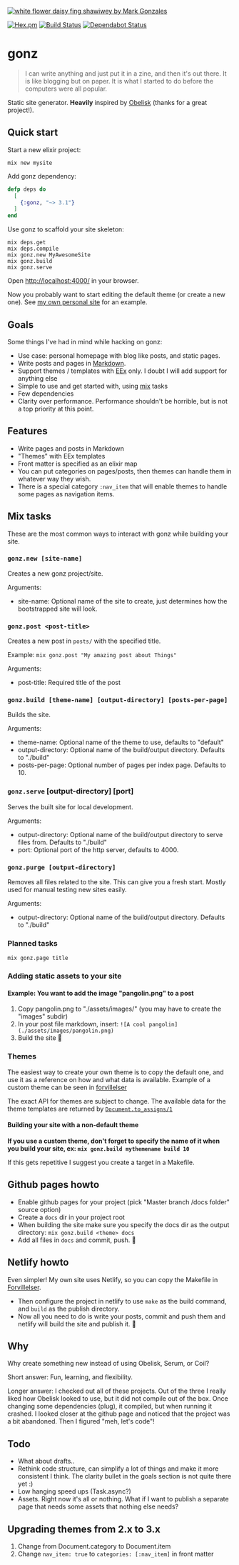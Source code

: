 [![white flower daisy fing shawiwey by Mark Gonzales](white_flower_daisy_fing_shawiwey.jpg)](https://hvw8.com/exhibitions/artists/mark-gonzales)

[![Hex.pm](https://img.shields.io/hexpm/v/gonz.svg)](https://hex.pm/packages/gonz) [![Build Status](https://travis-ci.org/vorce/gonz.svg?branch=master)](https://travis-ci.org/vorce/gonz) [![Dependabot Status](https://api.dependabot.com/badges/status?host=github&repo=vorce/gonz)](https://dependabot.com)

# gonz

> I can write anything and just put it in a zine, and then it's out there. It is like blogging but on paper. It is what I started to do before the computers were all popular.

Static site generator. **Heavily** inspired by [Obelisk](https://github.com/BennyHallett/obelisk) (thanks for a great project!).

## Quick start

Start a new elixir project:

`mix new mysite`

Add gonz dependency:

```elixir
defp deps do
  [
    {:gonz, "~> 3.1"}
  ]
end
```

Use gonz to scaffold your site skeleton:

    mix deps.get
    mix deps.compile
    mix gonz.new MyAwesomeSite
    mix gonz.build
    mix gonz.serve

Open [http://localhost:4000/](http://localhost:4000/) in your browser.

Now you probably want to start editing the default theme (or create a new one). See [my own personal site](https://github.com/vorce/forvillelser/tree/master/themes/forvillelser) for an example.

## Goals

Some things I've had in mind while hacking on gonz:

- Use case: personal homepage with blog like posts, and static pages.
- Write posts and pages in [Markdown](http://daringfireball.net/projects/markdown/syntax).
- Support themes / templates with [EEx](https://hexdocs.pm/eex/EEx.html) only. I doubt I will add support for anything else
- Simple to use and get started with, using [mix](https://hexdocs.pm/mix/Mix.html) tasks
- Few dependencies
- Clarity over performance. Performance shouldn't be horrible, but is not a top priority at this point.

## Features

- Write pages and posts in Markdown
- "Themes" with EEx templates
- Front matter is specified as an elixir map
- You can put categories on pages/posts, then themes can handle them in whatever way they wish.
- There is a special category `:nav_item` that will enable themes to handle some pages as navigation items.

## Mix tasks

These are the most common ways to interact with gonz while building your site.

### `gonz.new [site-name]`

Creates a new gonz project/site.

Arguments:
- site-name: Optional name of the site to create, just determines how the bootstrapped site will look.

### `gonz.post <post-title>`

Creates a new post in `posts/` with the specified title.

Example: `mix gonz.post "My amazing post about Things"`

Arguments:
- post-title: Required title of the post

### `gonz.build [theme-name] [output-directory] [posts-per-page]`

Builds the site.

Arguments:
- theme-name: Optional name of the theme to use, defaults to "default"
- output-directory: Optional name of the build/output directory. Defaults to "./build"
- posts-per-page: Optional number of pages per index page. Defaults to 10.

### `gonz.serve` [output-directory] [port]

Serves the built site for local development.

Arguments:
- output-directory: Optional name of the build/output directory to serve files from. Defaults to "./build"
- port: Optional port of the http server, defaults to 4000.

### `gonz.purge [output-directory]`

Removes all files related to the site. This can give you a fresh start. Mostly used for manual testing new sites easily.

Arguments:
- output-directory: Optional name of the build/output directory. Defaults to "./build"

### Planned tasks

`mix gonz.page title`

### Adding static assets to your site

#### Example: You want to add the image "pangolin.png" to a post

1. Copy pangolin.png to "./assets/images/" (you may have to create the "images" subdir)
2. In your post file markdown, insert: `![A cool pangolin](./assets/images/pangolin.png)`
3. Build the site 🎉

### Themes

The easiest way to create your own theme is to copy the default one, and use it as a reference on how and what data is available. Example of a custom theme can be seen in [forvillelser](https://github.com/vorce/forvillelser)

The exact API for themes are subject to change. The available data for the theme templates are returned by  [`Document.to_assigns/1`](https://github.com/vorce/gonz/blob/master/lib/gonz/document.ex#L55)

#### Building your site with a non-default theme

**If you use a custom theme, don't forget to specify the name of it when you build your site, ex: `mix gonz.build mythemename build 10`**

If this gets repetitive I suggest you create a target in a Makefile.

## Github pages howto

- Enable github pages for your project (pick "Master branch /docs folder" source option)
- Create a `docs` dir in your project root
- When building the site make sure you specify the docs dir as the output directory: `mix gonz.build <theme> docs`
- Add all files in `docs` and commit, push. 🎉

## Netlify howto

Even simpler! My own site uses Netlify, so you can copy the Makefile in [Forvillelser](https://github.com/vorce/forvillelser).

- Then configure the project in netlify to use `make` as the build command, and `build` as the publish directory.
- Now all you need to do is write your posts, commit and push them and netlify will build the site and publish it. 🎉

## Why

Why create something new instead of using Obelisk, Serum, or Coil?

Short answer: Fun, learning, and flexibility.

Longer answer: I checked out all of these projects. Out of the three I really liked how Obelisk looked to use,
but it did not compile out of the box. Once changing some dependencies (plug), it compiled, but when running it crashed.
I looked closer at the github page and noticed that the project was a bit abandoned. Then I figured  "meh, let's code"!

## Todo

- What about drafts..
- Rethink code structure, can simplify a lot of things and make it more consistent I think. The clarity bullet in the goals section is not quite there yet :)
- Low hanging speed ups (Task.async?)
- Assets. Right now it's all or nothing. What if I want to publish a separate page that needs some assets that nothing else needs?

## Upgrading themes from 2.x to 3.x

1. Change from Document.category to Document.item
2. Change `nav_item: true` to `categories: [:nav_item]` in front matter
